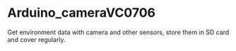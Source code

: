 # Arduino_cameraVC0706
Get environment data with camera and other sensors, store them in SD card and cover regularly.
